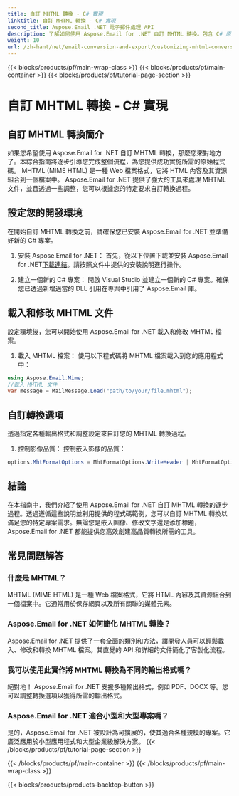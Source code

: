 ```yaml
---
title: 自訂 MHTML 轉換 - C# 實現
linktitle: 自訂 MHTML 轉換 - C# 實現
second_title: Aspose.Email .NET 電子郵件處理 API
description: 了解如何使用 Aspose.Email for .NET 自訂 MHTML 轉換。包含 C# 原始程式碼的逐步指南。
weight: 10
url: /zh-hant/net/email-conversion-and-export/customizing-mhtml-conversion-csharp-implementation/
---
```


{{< blocks/products/pf/main-wrap-class >}}
{{< blocks/products/pf/main-container >}}
{{< blocks/products/pf/tutorial-page-section >}}

# 自訂 MHTML 轉換 - C# 實現


## 自訂 MHTML 轉換簡介

如果您希望使用 Aspose.Email for .NET 自訂 MHTML 轉換，那麼您來對地方了。本綜合指南將逐步引導您完成整個流程，為您提供成功實施所需的原始程式碼。 MHTML (MIME HTML) 是一種 Web 檔案格式，它將 HTML 內容及其資源組合到一個檔案中。 Aspose.Email for .NET 提供了強大的工具來處理 MHTML 文件，並且透過一些調整，您可以根據您的特定要求自訂轉換過程。

## 設定您的開發環境

在開始自訂 MHTML 轉換之前，請確保您已安裝 Aspose.Email for .NET 並準備好新的 C# 專案。

1. 安裝 Aspose.Email for .NET：
首先，從以下位置下載並安裝 Aspose.Email for .NET[下載連結](https://releases.aspose.com/email/net)。請按照文件中提供的安裝說明進行操作。

2. 建立一個新的 C# 專案：
開啟 Visual Studio 並建立一個新的 C# 專案。確保您已透過新增適當的 DLL 引用在專案中引用了 Aspose.Email 庫。

## 載入和修改 MHTML 文件

設定環境後，您可以開始使用 Aspose.Email for .NET 載入和修改 MHTML 檔案。

1. 載入 MHTML 檔案：
使用以下程式碼將 MHTML 檔案載入到您的應用程式中：

```csharp
using Aspose.Email.Mime;
//載入 MHTML 文件
var message = MailMessage.Load("path/to/your/file.mhtml");
```

## 自訂轉換選項

透過指定各種輸出格式和調整設定來自訂您的 MHTML 轉換過程。

1. 控制影像品質：
控制嵌入影像的品質：

```csharp
options.MhtFormatOptions = MhtFormatOptions.WriteHeader | MhtFormatOptions.HideExtraPrintHeader;
```

## 結論

在本指南中，我們介紹了使用 Aspose.Email for .NET 自訂 MHTML 轉換的逐步過程。透過遵循這些說明並利用提供的程式碼範例，您可以自訂 MHTML 轉換以滿足您的特定專案需求。無論您是嵌入圖像、修改文字還是添加標題，Aspose.Email for .NET 都能提供您高效創建高品質轉換所需的工具。

## 常見問題解答

### 什麼是 MHTML？

MHTML (MIME HTML) 是一種 Web 檔案格式，它將 HTML 內容及其資源組合到一個檔案中。它通常用於保存網頁以及所有關聯的媒體元素。

### Aspose.Email for .NET 如何簡化 MHTML 轉換？

Aspose.Email for .NET 提供了一套全面的類別和方法，讓開發人員可以輕鬆載入、修改和轉換 MHTML 檔案。其直覺的 API 和詳細的文件簡化了客製化流程。

### 我可以使用此實作將 MHTML 轉換為不同的輸出格式嗎？

絕對地！ Aspose.Email for .NET 支援多種輸出格式，例如 PDF、DOCX 等。您可以調整轉換選項以獲得所需的輸出格式。

### Aspose.Email for .NET 適合小型和大型專案嗎？

是的，Aspose.Email for .NET 被設計為可擴展的，使其適合各種規模的專案。它廣泛應用於小型應用程式和大型企業級解決方案。
{{< /blocks/products/pf/tutorial-page-section >}}

{{< /blocks/products/pf/main-container >}}
{{< /blocks/products/pf/main-wrap-class >}}

{{< blocks/products/products-backtop-button >}}
